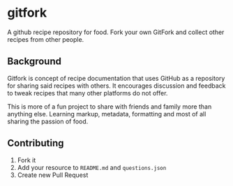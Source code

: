 # gitfork
A github recipe repository for food. Fork your own GitFork and collect other recipes from other people.

## Background
Gitfork is concept of recipe documentation that uses GitHub as a repository for sharing said recipes with others. It encourages discussion and feedback to tweak recipes that many other platforms do not offer.

This is more of a fun project to share with friends and family more than anything else. Learning markup, metadata, formatting and most of all sharing the passion of food.

## Contributing
1. Fork it
2. Add your resource to `README.md` and `questions.json`
3. Create new Pull Request
